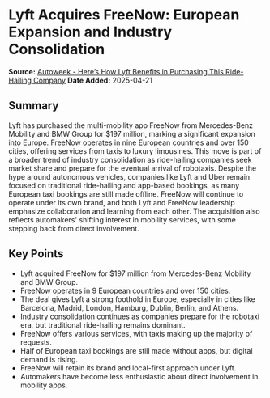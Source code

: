 # Lyft Acquires FreeNow: European Expansion and Industry Consolidation

**Source:** [Autoweek - Here’s How Lyft Benefits in Purchasing This Ride-Hailing Company](https://www.autoweek.com/news/a64523988/lyft-freenow-ride-hailing-app/)
**Date Added:** 2025-04-21

## Summary
Lyft has purchased the multi-mobility app FreeNow from Mercedes-Benz Mobility and BMW Group for $197 million, marking a significant expansion into Europe. FreeNow operates in nine European countries and over 150 cities, offering services from taxis to luxury limousines. This move is part of a broader trend of industry consolidation as ride-hailing companies seek market share and prepare for the eventual arrival of robotaxis. Despite the hype around autonomous vehicles, companies like Lyft and Uber remain focused on traditional ride-hailing and app-based bookings, as many European taxi bookings are still made offline. FreeNow will continue to operate under its own brand, and both Lyft and FreeNow leadership emphasize collaboration and learning from each other. The acquisition also reflects automakers' shifting interest in mobility services, with some stepping back from direct involvement.

## Key Points
- Lyft acquired FreeNow for $197 million from Mercedes-Benz Mobility and BMW Group.
- FreeNow operates in 9 European countries and over 150 cities.
- The deal gives Lyft a strong foothold in Europe, especially in cities like Barcelona, Madrid, London, Hamburg, Dublin, Berlin, and Athens.
- Industry consolidation continues as companies prepare for the robotaxi era, but traditional ride-hailing remains dominant.
- FreeNow offers various services, with taxis making up the majority of requests.
- Half of European taxi bookings are still made without apps, but digital demand is rising.
- FreeNow will retain its brand and local-first approach under Lyft.
- Automakers have become less enthusiastic about direct involvement in mobility apps.
